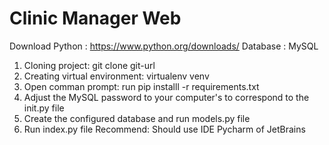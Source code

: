 # Clinic Manager Web

Download Python : https://www.python.org/downloads/
Database : MySQL

1. Cloning project: git clone git-url
2. Creating virtual environment: virtualenv venv
3. Open comman prompt: run pip installl -r requirements.txt
4. Adjust the MySQL password to your computer's to correspond to the init.py file
5. Create the configured database and run models.py file
6. Run index.py file
   Recommend:
   Should use IDE Pycharm of JetBrains
